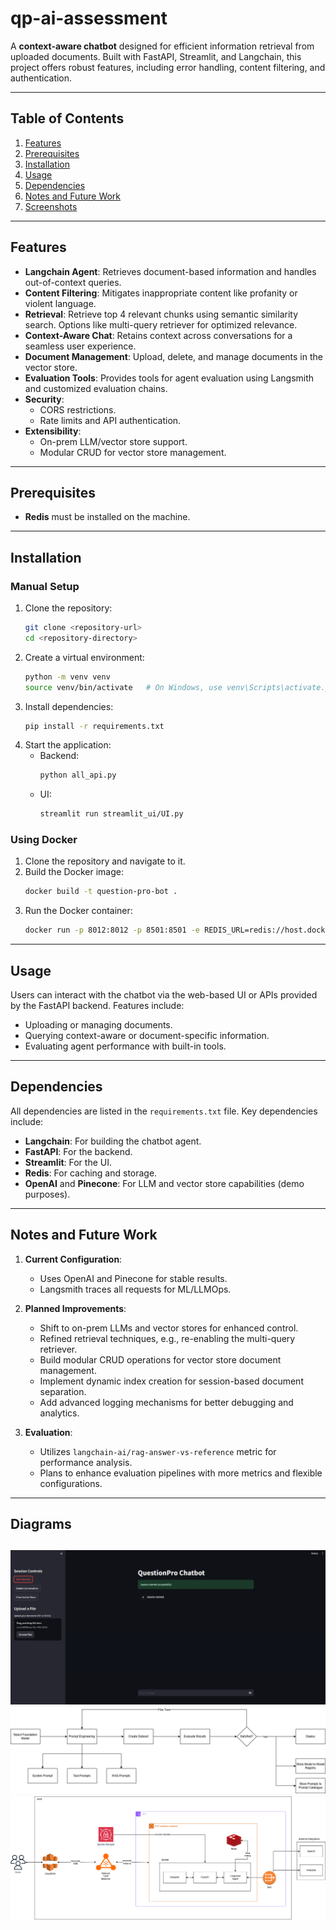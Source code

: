 # qp-ai-assessment

A **context-aware chatbot** designed for efficient information retrieval from uploaded documents. Built with FastAPI, Streamlit, and Langchain, this project offers robust features, including error handling, content filtering, and authentication.

---

## **Table of Contents**

1. [Features](#features)
2. [Prerequisites](#prerequisites)
3. [Installation](#installation)
4. [Usage](#usage)
5. [Dependencies](#dependencies)
6. [Notes and Future Work](#notes-and-future-work)
7. [Screenshots](#screenshots)

---

## **Features**

- **Langchain Agent**: Retrieves document-based information and handles out-of-context queries.
- **Content Filtering**: Mitigates inappropriate content like profanity or violent language.
- **Retrieval**: Retrieve top 4 relevant chunks using semantic similarity search. Options like multi-query retriever for optimized relevance.
- **Context-Aware Chat**: Retains context across conversations for a seamless user experience.
- **Document Management**: Upload, delete, and manage documents in the vector store.
- **Evaluation Tools**: Provides tools for agent evaluation using Langsmith and customized evaluation chains.
- **Security**:
  - CORS restrictions.
  - Rate limits and API authentication.
- **Extensibility**:
  - On-prem LLM/vector store support.
  - Modular CRUD for vector store management.

---

## **Prerequisites**

- **Redis** must be installed on the machine.

---

## **Installation**

### **Manual Setup**
1. Clone the repository:
   ```bash
   git clone <repository-url>
   cd <repository-directory>
   ```
2. Create a virtual environment:
   ```bash
   python -m venv venv
   source venv/bin/activate   # On Windows, use venv\Scripts\activate.ps1
   ```
3. Install dependencies:
   ```bash
   pip install -r requirements.txt
   ```
4. Start the application:
   - Backend: 
     ```bash
     python all_api.py
     ```
   - UI:
     ```bash
     streamlit run streamlit_ui/UI.py
     ```

### **Using Docker**
1. Clone the repository and navigate to it.
2. Build the Docker image:
   ```bash
   docker build -t question-pro-bot .
   ```
3. Run the Docker container:
   ```bash
   docker run -p 8012:8012 -p 8501:8501 -e REDIS_URL=redis://host.docker.internal:6379 question-pro-bot
   ```

---

## **Usage**

Users can interact with the chatbot via the web-based UI or APIs provided by the FastAPI backend. Features include:
- Uploading or managing documents.
- Querying context-aware or document-specific information.
- Evaluating agent performance with built-in tools.

---

## **Dependencies**

All dependencies are listed in the `requirements.txt` file. Key dependencies include:
- **Langchain**: For building the chatbot agent.
- **FastAPI**: For the backend.
- **Streamlit**: For the UI.
- **Redis**: For caching and storage.
- **OpenAI** and **Pinecone**: For LLM and vector store capabilities (demo purposes).

---

## **Notes and Future Work**

1. **Current Configuration**:
   - Uses OpenAI and Pinecone for stable results.
   - Langsmith traces all requests for ML/LLMOps.

2. **Planned Improvements**:
   - Shift to on-prem LLMs and vector stores for enhanced control.
   - Refined retrieval techniques, e.g., re-enabling the multi-query retriever.
   - Build modular CRUD operations for vector store document management.
   - Implement dynamic index creation for session-based document separation.
   - Add advanced logging mechanisms for better debugging and analytics.

3. **Evaluation**:
   - Utilizes `langchain-ai/rag-answer-vs-reference` metric for performance analysis.
   - Plans to enhance evaluation pipelines with more metrics and flexible configurations.

---

## **Diagrams**
![UI Overview](diagrams/UI.png)
![Sample_LLMOps_pipeline](diagrams/Sample_LLMOps_pipeline.png)
![Proposed AWS Architecture](diagrams/Proposed_AWS_Architecture.png)
---